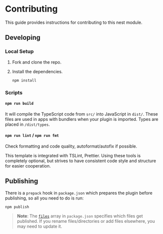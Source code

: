 # Contributing

This guide provides instructions for contributing to this nest module.

## Developing

### Local Setup

1. Fork and clone the repo.
1. Install the dependencies.

    ```shell
    npm install
    ```

### Scripts

#### `npm run build`

It will compile the TypeScript code from `src/` into JavaScript in `dist/`. These files are used in apps with bundlers when your plugin is imported. Types are placed in `/dist/types`.

#### `npm run lint` / `npm run fmt`

Check formatting and code quality, autoformat/autofix if possible.

This template is integrated with TSLint, Prettier. Using these tools is completely optional, but strives to have consistent code style and structure for easier cooperation.

## Publishing

There is a `prepack` hook in `package.json` which prepares the plugin before publishing, so all you need to do is run:

```shell
npm publish
```

> **Note**: The [`files`](https://docs.npmjs.com/cli/v7/configuring-npm/package-json#files) array in `package.json` specifies which files get published. If you rename files/directories or add files elsewhere, you may need to update it.